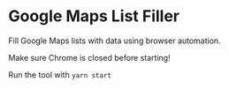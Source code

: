 # Google Maps List Filler

Fill Google Maps lists with data using browser automation.

Make sure Chrome is closed before starting!

Run the tool with `yarn start`
